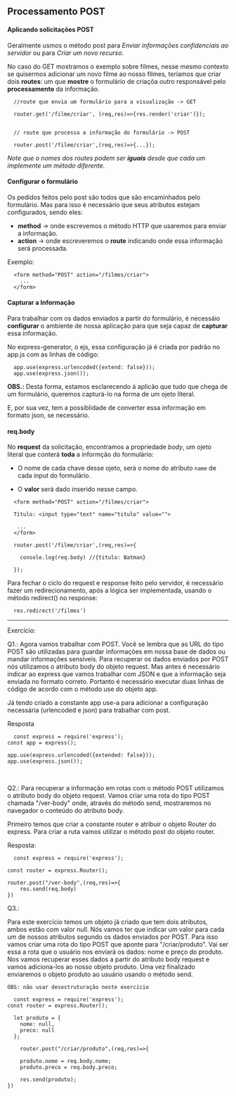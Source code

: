 ## Processamento POST

#### Aplicando solicitações POST

<p>
  Geralmente usmos o método post para <em>Enviar informações confidenciais ao servidor</em> ou para <em>Criar um novo recurso</em>. 
</p>

<p>
  No caso do GET mostramos o exemplo sobre filmes, nesse mesmo contexto se quisermos adicionar um novo filme ao nosso filmes, teríamos que criar dois <b>routes</b>: um que <b>mostre</b> o formulário de criaçõa  outro responsável pelo <b>processamento</b> da informação.
</p> 

~~~
  //route que envia um formulário para a visualização -> GET

  router.get('/filme/criar', (req,res)=>{res.render('criar')});

  
  // route que processa a informação do formulário -> POST
  
  router.post('/filme/criar',(req,res)=>{...});
~~~

<em>Note que o nomes dos routes podem ser <b>iguais</b> desde que cada um implemente um método diferente.</em>

#### Configurar o formulário

<p>
  Os pedidos feitos pelo post são todos que são encaminhados pelo formulário. Mas para isso é necessário que seus atributos estejam configurados, sendo eles:
</p>

* **method** -> onde escrevemos o método HTTP que usaremos para enviar a informação.
* **action** -> onde escreveremos o **route** indicando onde essa informação será processada.

Exemplo:

~~~
  <form method="POST" action="/filmes/criar">
    ...
  </form>
~~~

#### Capturar a Informação

<p>
  Para trabalhar com os dados enviados a partir do formulário, é necessáio <b>configurar</b> o ambiente de nossa aplicação para que seja capaz de <b>capturar</b> essa informação. 
</p>

<p>
  No express-generator, o ejs, essa configuração já é criada por padrão no app.js com as linhas de código:
</p>

~~~
  app.use(express.urlencoded({extend: false}));
  app.use(express.json());
~~~

**OBS.:** Desta forma, estamos esclarecendo á aplicão que tudo que chega de um formulário, queremos capturá-lo na forma de um ojeto literal.  

<p>E, por sua vez, tem a possiblidade de converter essa informação em formato json, se necessário.</p> 

#### req.body

<p>
  No <b>request</b> da solicitação, encontramos a propriedade <em>body</em>, um ojeto literal que conterá <b>toda</b> a informção do formulário:
</p>

* O nome de cada chave desse ojeto, será o nome do atributo `name` de cada input do formulário.

* O <b>valor</b> será dado inserido nesse campo.

~~~
  <form method="POST" action="/filmes/criar">
    
  Título: <input type="text" name="titulo" value="">
   
   ...
  </form>
~~~

~~~
  router.post('/filme/criar',(req,res)=>{

    console.log(req.body) //{titulo: Batman}

  });
~~~

<p>
  Para fechar o ciclo do request e response feito pelo servidor, é necessário fazer um redirecionamento, após a lógica ser implementada, usando o método redirect() no response: 
</p>

~~~
  res.redirect('/filmes')
~~~

-------------------------
<p>
Exercício:

Q1.:
Agora vamos trabalhar com POST. Você se lembra que as URL do tipo POST são utilizadas para guardar informações em nossa base de dados ou mandar informações sensíveis. Para recuperar os dados enviados por POST nós utilizamos o atributo body do objeto request. Mas antes é necessário indicar ao express que vamos trabalhar com JSON e que a informação seja enviada no formato correto. Portanto é necessário executar duas linhas de código de acordo com o método use do objeto app.

Já tendo criado a constante app use-a para adicionar a configuração necessária (urlencoded e json) para trabalhar com post.
</p>

Resposta  
~~~
  const express = require('express');
const app = express();

app.use(express.urlencoded({extended: false}));
app.use(express.json());
~~~

<br>

<p>
  Q2.:
  Para recuperar a informação em rotas com o método POST utilizamos o atributo body do objeto request.
Vamos criar uma rota do tipo POST chamada "/ver-body" onde, através do método send, mostraremos no navegador o conteúdo do atributo body.

Primeiro temos que criar a constante router e atribuir o objeto Router do express.
Para criar a ruta vamos utilizar o método post do objeto router.
</p>

Resposta:

~~~
  const express = require('express');

const router = express.Router();

router.post("/ver-body",(req,res)=>{
    res.send(req.body)
})
~~~

<p>
  Q3.:

   Para este exercício temos um objeto já criado que tem dois atributos, ambos estão com valor null. Nós vamos ter que indicar um valor para cada um de nossos atributos segundo os dados enviados por POST. Para isso vamos criar uma rota do tipo POST que aponte para "/criar/produto". Vai ser essa a rota que o usuário nos enviará os dados: nome e preço do produto. Nos vamos recuperar esses dados a partir do atributo body request e vamos adiciona-los ao nosso objeto produto. Uma vez finalizado enviaremos o objeto produto ao usuário usando o método send.


    OBS: não usar desestruturação neste exercício
</p>

~~~
  const express = require('express');
const router = express.Router();

  let produto = {
    nome: null,
    preco: null
  };

    router.post("/criar/produto",(req,res)=>{

    produto.nome = req.body.nome;
    produto.preco = req.body.preco;

    res.send(produto);
})
~~~